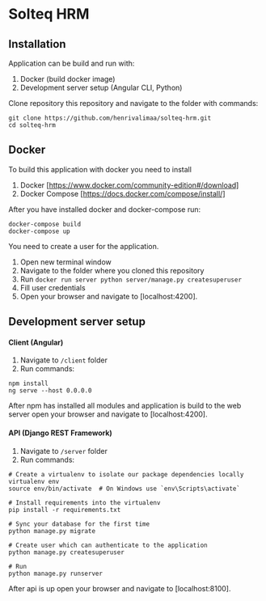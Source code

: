 # Solteq HRM

## Installation

Application can be build and run with:
1. Docker (build docker image)
2. Development server setup (Angular CLI, Python)

Clone repository this repository and navigate to the folder with commands:

```console
git clone https://github.com/henrivalimaa/solteq-hrm.git
cd solteq-hrm
```

## Docker

To build this application with docker you need to install
1. Docker [https://www.docker.com/community-edition#/download]
2. Docker Compose [https://docs.docker.com/compose/install/]

After you have installed docker and docker-compose run: 

```console
docker-compose build
docker-compose up
```

You need to create a user for the application.
1. Open new terminal window
2. Navigate to the folder where you cloned this repository
3. Run `docker run server python server/manage.py createsuperuser`
4. Fill user credentials 
4. Open your browser and navigate to [localhost:4200].

## Development server setup

#### Client (Angular)
 
 1. Navigate to `/client` folder
 2. Run commands:

 ```console
 npm install
 ng serve --host 0.0.0.0
 ```
After npm has installed all modules and application is build to the web server open your browser and navigate to [localhost:4200].

#### API (Django REST Framework)

1. Navigate to `/server` folder
2. Run commands: 

```console
# Create a virtualenv to isolate our package dependencies locally
virtualenv env
source env/bin/activate  # On Windows use `env\Scripts\activate`

# Install requirements into the virtualenv
pip install -r requirements.txt

# Sync your database for the first time
python manage.py migrate

# Create user which can authenticate to the application
python manage.py createsuperuser

# Run
python manage.py runserver
```
After api is up open your browser and navigate to [localhost:8100].
